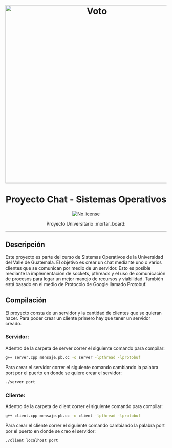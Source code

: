 <h1 align="center">
<br>
  <img src="https://cdn2.myket.ir/image/myket/icon/bd83259a-d072-4e38-b7cf-755950f7f97b_.png" alt="Voto" width="556"> 
<br>
<br>Proyecto Chat - Sistemas Operativos
</h1>
    
<p align="center">
  
  <a href="https://opensource.org/licenses/MIT">
    <img src="https://img.shields.io/static/v1?label=License&message=NoLicense&color=<COLOR>" alt="No license">
  </a>
</p>

<p align="center">Proyecto Universitario :mortar_board:</p>

<hr />


## Descripción
Este proyecto es parte del curso de Sistemas Operativos de la Universidad del Valle de Guatemala. El objetivo es crear un chat mediante uno o varios clientes que se comunican por medio de un servidor. Esto es posible mediante la implementación de sockets, pthreads y el uso de comunicación de procesos para logar un mejor manejo de recursos y viabilidad. También está basado en el medio de Protocolo de Google llamado Protobuf. 


## Compilación
El  proyecto consta de un servidor y la cantidad de clientes que se quieran hacer. Para poder crear un cliente primero hay que tener un servidor creado.

### Servidor:
Adentro de la carpeta de server correr el siguiente comando para compilar:
```bash
g++ server.cpp mensaje.pb.cc -o server -lpthread -lprotobuf
```
Para crear el servidor correr el siguiente comando cambiando la palabra port por el puerto en donde se quiere crear el servidor:
```bash
./server port
```
 
### Cliente:
Adentro de la carpeta de client correr el siguiente comando para compilar:
```bash
g++ client.cpp mensaje.pb.cc -o client -lpthread -lprotobuf
```
Para crear el cliente correr el siguiente comando cambiando la palabra port por el puerto en donde se creo el servidor:
```bash
./client localhost port
```